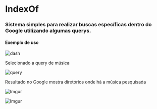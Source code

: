 # IndexOf
### Sistema simples para realizar buscas específicas dentro do Google utilizando algumas querys.

#### Exemplo de uso

![dash](https://i.imgur.com/BeSTmzm.png)

Selecionado a query de música

![query](https://i.imgur.com/c73lw1M.png)

Resultado no Google mostra diretórios onde há a música pesquisada

![Imgur](https://i.imgur.com/LXhELZe.png)

![Imgur](https://i.imgur.com/0BZLXGV.png)

